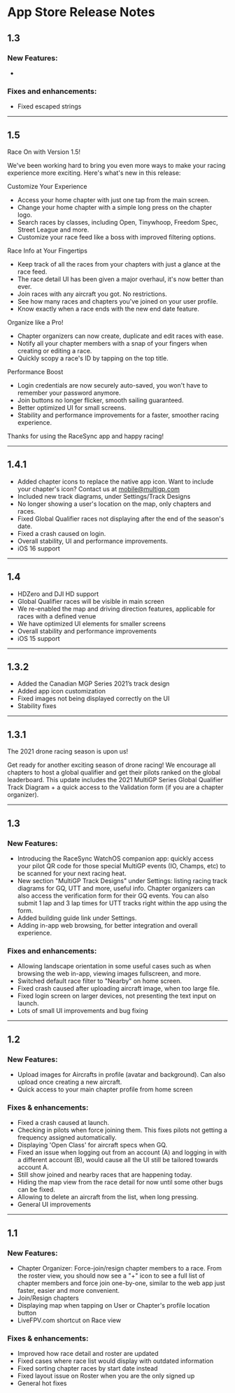 
# App Store Release Notes

## 1.3

### New Features:

- 

### Fixes and enhancements:

- Fixed escaped strings


---

## 1.5

Race On with Version 1.5!

We've been working hard to bring you even more ways to make your racing experience more exciting. Here's what's new in this release:

Customize Your Experience
* Access your home chapter with just one tap from the main screen.
* Change your home chapter with a simple long press on the chapter logo.
* Search races by classes, including Open, Tinywhoop, Freedom Spec, Street League and more.
* Customize your race feed like a boss with improved filtering options.

Race Info at Your Fingertips
* Keep track of all the races from your chapters with just a glance at the race feed.
* The race detail UI has been given a major overhaul, it's now better than ever.
* Join races with any aircraft you got. No restrictions.
* See how many races and chapters you've joined on your user profile.
* Know exactly when a race ends with the new end date feature.

Organize like a Pro!
* Chapter organizers can now create, duplicate and edit races with ease.
* Notify all your chapter members with a snap of your fingers when creating or editing a race.
* Quickly scopy a race's ID by tapping on the top title.

Performance Boost
* Login credentials are now securely auto-saved, you won't have to remember your password anymore.
* Join buttons no longer flicker, smooth sailing guaranteed.
* Better optimized UI for small screens.
* Stability and performance improvements for a faster, smoother racing experience.

Thanks for using the RaceSync app and happy racing!

---

## 1.4.1

- Added chapter icons to replace the native app icon. Want to include your chapter's icon? Contact us at mobile@multigp.com
- Included new track diagrams, under Settings/Track Designs
- No longer showing a user's location on the map, only chapters and races.
- Fixed Global Qualifier races not displaying after the end of the season's date.
- Fixed a crash caused on login.
- Overall stability, UI and performance improvements.
- iOS 16 support

---

## 1.4

- HDZero and DJI HD support
- Global Qualifier races will be visible in main screen
- We re-enabled the map and driving direction features, applicable for races with a defined venue
- We have optimized UI elements for smaller screens
- Overall stability and performance improvements
- iOS 15 support

---

## 1.3.2

- Added the Canadian MGP Series 2021’s track design
- Added app icon customization
- Fixed images not being displayed correctly on the UI
- Stability fixes

---

## 1.3.1

The 2021 drone racing season is upon us!

Get ready for another exciting season of drone racing! We encourage all chapters to host a global qualifier and get their pilots ranked on the global leaderboard.
This update includes the 2021 MultiGP Series Global Qualifier Track Diagram + a quick access to the Validation form (if you are a chapter organizer).

---

## 1.3

### New Features:

- Introducing the RaceSync WatchOS companion app: quickly access your pilot QR code for those special MultiGP events (IO, Champs, etc) to be scanned for your next racing heat.
- New section "MultiGP Track Designs" under Settings: listing racing track diagrams for GQ, UTT and more, useful info. Chapter organizers can also access the verification form for their GQ events. You can also submit 1 lap and 3 lap times for UTT tracks right within the app using the form.
- Added building guide link under Settings.
- Adding in-app web browsing, for better integration and overall experience.

### Fixes and enhancements:

- Allowing landscape orientation in some useful cases such as when browsing the web in-app, viewing images fullscreen, and more.
- Switched default race filter to "Nearby" on home screen.
- Fixed crash caused after uploading aircraft image, when too large file.
- Fixed login screen on larger devices, not presenting the text input on launch.
- Lots of small UI improvements and bug fixing

---

## 1.2

### New Features:

- Upload images for Aircrafts in profile (avatar and background). Can also upload once creating a new aircraft.
- Quick access to your main chapter profile from home screen


### Fixes & enhancements:

- Fixed a crash caused at launch.
- Checking in pilots when force joining them. This fixes pilots not getting a frequency assigned automatically.
- Displaying 'Open Class' for aircraft specs when GQ.
- Fixed an issue when logging out from an account (A) and logging in with a different account (B), would cause all the UI still be tailored towards account A.
- Still show joined and nearby races that are happening today.
- Hiding the map view from the race detail for now until some other bugs can be fixed.
- Allowing to delete an aircraft from the list, when long pressing.
- General UI improvements

---

## 1.1

### New Features:

- Chapter Organizer: Force-join/resign chapter members to a race. From the roster view, you should now see a "+" icon to see a full list of chapter members and force join one-by-one, similar to the web app just faster, easier and more convenient.
- Join/Resign chapters
- Displaying map when tapping on User or Chapter's profile location button
- LiveFPV.com shortcut on Race view


### Fixes & enhancements:

- Improved how race detail and roster are updated
- Fixed cases where race list would display with outdated information
- Fixed sorting chapter races by start date instead
- Fixed layout issue on Roster when you are the only signed up
- General hot fixes

